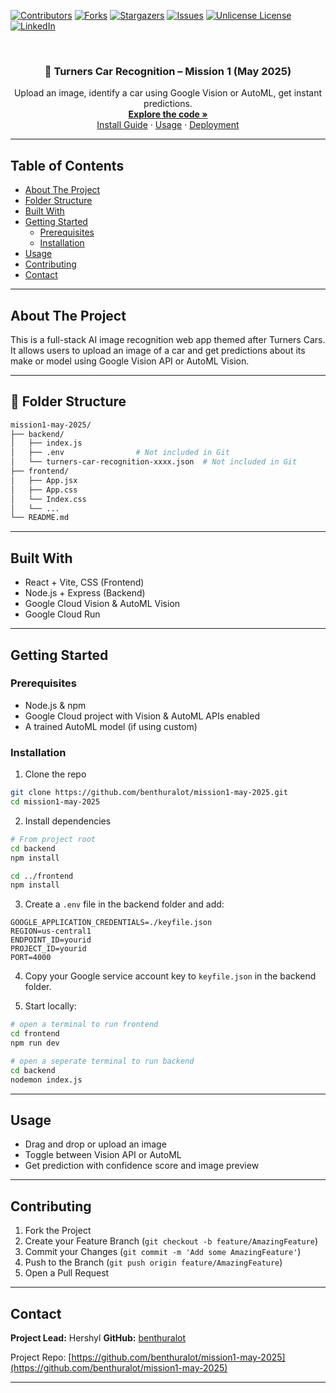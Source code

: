 <!-- Improved compatibility of back to top link: See: https://github.com/othneildrew/Best-README-Template/pull/73 -->

<a id="readme-top"></a>

<!-- PROJECT SHIELDS -->

[![Contributors][contributors-shield]][contributors-url]
[![Forks][forks-shield]][forks-url]
[![Stargazers][stars-shield]][stars-url]
[![Issues][issues-shield]][issues-url]
[![Unlicense License][license-shield]][license-url]
[![LinkedIn][linkedin-shield]][linkedin-url]

<!-- PROJECT LOGO -->

<br />
<div align="center">
  <h3 align="center">🚗 Turners Car Recognition – Mission 1 (May 2025)</h3>

  <p align="center">
    Upload an image, identify a car using Google Vision or AutoML, get instant predictions.
    <br />
    <a href="https://github.com/benthuralot/mission1-may-2025"><strong>Explore the code »</strong></a>
    <br />
    <a href="#installation">Install Guide</a>
    ·
    <a href="#usage">Usage</a>
    ·
    <a href="#deployment">Deployment</a>
  </p>
</div>

---

## Table of Contents

- [About The Project](#about-the-project)
- [Folder Structure](#folder-structure)
- [Built With](#built-with)
- [Getting Started](#getting-started)
  - [Prerequisites](#prerequisites)
  - [Installation](#installation)
- [Usage](#usage)
- [Contributing](#contributing)
- [Contact](#contact)

---

## About The Project

This is a full-stack AI image recognition web app themed after Turners Cars. It allows users to upload an image of a car and get predictions about its make or model using Google Vision API or AutoML Vision.

---

## 📁 Folder Structure

```bash
mission1-may-2025/
├── backend/
│   ├── index.js
│   ├── .env                # Not included in Git
│   └── turners-car-recognition-xxxx.json  # Not included in Git
├── frontend/
│   ├── App.jsx
│   ├── App.css
│   └── Index.css
│   └── ... 
└── README.md
```
---

## Built With

* React + Vite, CSS (Frontend)
* Node.js + Express (Backend)
* Google Cloud Vision & AutoML Vision
* Google Cloud Run

---

## Getting Started

### Prerequisites

* Node.js & npm
* Google Cloud project with Vision & AutoML APIs enabled
* A trained AutoML model (if using custom)

### Installation

1. Clone the repo

```bash
git clone https://github.com/benthuralot/mission1-may-2025.git
cd mission1-may-2025
```

2. Install dependencies

```bash
# From project root
cd backend
npm install

cd ../frontend
npm install
```

3. Create a `.env` file in the backend folder and add:

```
GOOGLE_APPLICATION_CREDENTIALS=./keyfile.json
REGION=us-central1
ENDPOINT_ID=yourid
PROJECT_ID=yourid
PORT=4000
```

4. Copy your Google service account key to `keyfile.json` in the backend folder.

5. Start locally:

```bash
# open a terminal to run frontend
cd frontend
npm run dev

# open a seperate terminal to run backend
cd backend
nodemon index.js
```

---

## Usage

* Drag and drop or upload an image
* Toggle between Vision API or AutoML
* Get prediction with confidence score and image preview

---

## Contributing

1. Fork the Project
2. Create your Feature Branch (`git checkout -b feature/AmazingFeature`)
3. Commit your Changes (`git commit -m 'Add some AmazingFeature'`)
4. Push to the Branch (`git push origin feature/AmazingFeature`)
5. Open a Pull Request

---

## Contact

**Project Lead:** Hershyl
**GitHub:** [benthuralot](https://github.com/benthuralot)

Project Repo: [https://github.com/benthuralot/mission1-may-2025](https://github.com/benthuralot/mission1-may-2025)

---

<!-- MARKDOWN LINKS -->

[contributors-shield]: https://img.shields.io/github/contributors/benthuralot/mission1-may-2025.svg?style=for-the-badge
[contributors-url]: https://github.com/benthuralot/mission1-may-2025/graphs/contributors
[forks-shield]: https://img.shields.io/github/forks/benthuralot/mission1-may-2025.svg?style=for-the-badge
[forks-url]: https://github.com/benthuralot/mission1-may-2025/network/members
[stars-shield]: https://img.shields.io/github/stars/benthuralot/mission1-may-2025.svg?style=for-the-badge
[stars-url]: https://github.com/benthuralot/mission1-may-2025/stargazers
[issues-shield]: https://img.shields.io/github/issues/benthuralot/mission1-may-2025.svg?style=for-the-badge
[issues-url]: https://github.com/benthuralot/mission1-may-2025/issues
[license-shield]: https://img.shields.io/github/license/benthuralot/mission1-may-2025.svg?style=for-the-badge
[license-url]: https://github.com/benthuralot/mission1-may-2025/blob/main/LICENSE
[linkedin-shield]: https://img.shields.io/badge/-LinkedIn-black.svg?style=for-the-badge&logo=linkedin&colorB=555
[linkedin-url]: https://linkedin.com/in/yourlinkedin
